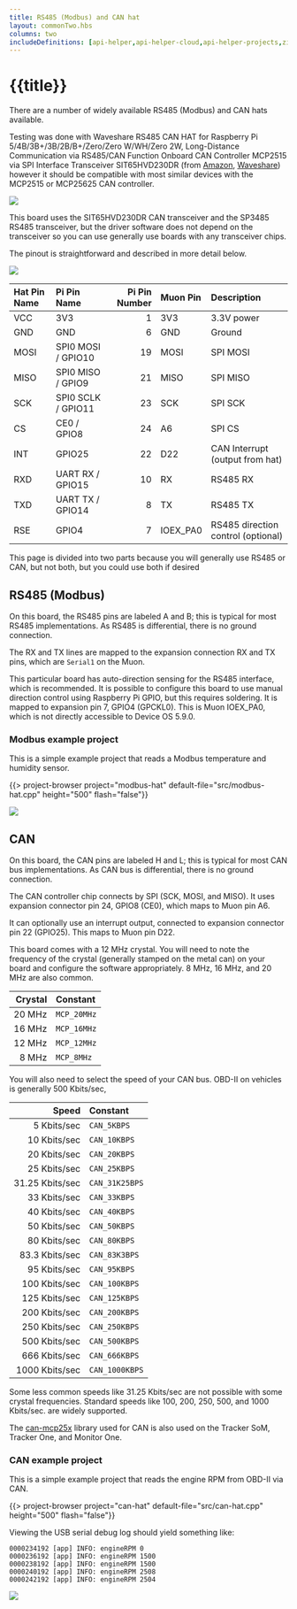```yaml
---
title: RS485 (Modbus) and CAN hat
layout: commonTwo.hbs
columns: two
includeDefinitions: [api-helper,api-helper-cloud,api-helper-projects,zip]
---
```


# {{title}}

There are a number of widely available RS485 (Modbus) and CAN hats available. 

Testing was done with Waveshare RS485 CAN HAT for Raspberry Pi 5/4B/3B+/3B/2B/B+/Zero/Zero W/WH/Zero 2W, Long-Distance Communication via RS485/CAN Function Onboard CAN Controller MCP2515 via SPI Interface Transceiver SIT65HVD230DR (from [Amazon](https://www.amazon.com/gp/product/B07VMB1ZKH/ref=ppx_yo_dt_b_search_asin_title?ie=UTF8&psc=1), [Waveshare](https://www.waveshare.com/rs485-can-hat.htm)) however it should be compatible with most similar devices with the MCP2515 or MCP25625 CAN controller.

![](/assets/images/muon-hats/rs485-can-hat/hat.png)

This board uses the SIT65HVD230DR CAN transceiver and the SP3485 RS485 transceiver, but the driver software does not depend on the transceiver so you can use generally use boards with any transceiver chips. 

The pinout is straightforward and described in more detail below.

![](/assets/images/muon-hats/rs485-can-hat/pinout.png)

| Hat Pin Name | Pi Pin Name | Pi Pin Number | Muon Pin | Description |
| :--- | :--- | ---: | :--- | :--- |
| VCC | 3V3    |  1 | 3V3  | 3.3V power |
| GND | GND    |  6 | GND  | Ground |
| MOSI | SPI0 MOSI / GPIO10 | 19 | MOSI | SPI MOSI |
| MISO | SPI0 MISO / GPIO9 | 21 | MISO | SPI MISO |
| SCK | SPI0 SCLK / GPIO11 | 23 | SCK  | SPI SCK |
| CS  | CE0 / GPIO8 | 24  | A6 | SPI CS |
| INT | GPIO25 | 22 | D22 | CAN Interrupt (output from hat) |
| RXD | UART RX / GPIO15 | 10 | RX | RS485 RX | 
| TXD | UART TX / GPIO14 |  8 | TX | RS485 TX |
| RSE | GPIO4 | 7 | IOEX_PA0 | RS485 direction control (optional) |


This page is divided into two parts because you will generally use RS485 or CAN, but not both, but you could use both if desired

## RS485 (Modbus)

On this board, the RS485 pins are labeled A and B; this is typical for most RS485 implementations. As RS485 is differential, there is no ground connection.

The RX and TX lines are mapped to the expansion connection RX and TX pins, which are `Serial1` on the Muon.

This particular board has auto-direction sensing for the RS485 interface, which is recommended. It is possible to configure this board to
use manual direction control using Raspberry Pi GPIO, but this requires soldering. It is mapped to expansion pin 7, GPIO4 (GPCKL0). This is Muon IOEX_PA0, which is not directly accessible to Device OS 5.9.0.

### Modbus example project

This is a simple example project that reads a Modbus temperature and humidity sensor.

{{> project-browser project="modbus-hat" default-file="src/modbus-hat.cpp" height="500" flash="false"}}

![](/assets/images/muon-hats/rs485-can-hat/modbus-test.jpeg)


## CAN 

On this board, the CAN pins are labeled H and L; this is typical for most CAN bus implementations. As CAN bus is differential, there is no ground connection.

The CAN controller chip connects by SPI (SCK, MOSI, and MISO). It uses expansion connector pin 24, GPIO8 (CE0), which maps to Muon pin A6.

It can optionally use an interrupt output, connected to expansion connector pin 22 (GPIO25). This maps to Muon pin D22. 

This board comes with a 12 MHz crystal. You will need to note the frequency of the crystal (generally stamped on the metal can) on your board and configure the software appropriately. 8 MHz, 16 MHz, and 20 MHz are also common.

| Crystal | Constant |
| ---: | :--- |
| 20 MHz | `MCP_20MHz` |
| 16 MHz | `MCP_16MHz` |
| 12 MHz | `MCP_12MHz` |
| 8 MHz | `MCP_8MHz` |

You will also need to select the speed of your CAN bus. OBD-II on vehicles is generally 500 Kbits/sec,

| Speed | Constant |
| ---: | :--- |
| 5 Kbits/sec | `CAN_5KBPS` |
| 10 Kbits/sec | `CAN_10KBPS` |
| 20 Kbits/sec | `CAN_20KBPS` |
| 25 Kbits/sec | `CAN_25KBPS` | 
| 31.25 Kbits/sec | `CAN_31K25BPS` |
| 33 Kbits/sec | `CAN_33KBPS` |
| 40 Kbits/sec | `CAN_40KBPS` |
| 50 Kbits/sec | `CAN_50KBPS` |
| 80 Kbits/sec | `CAN_80KBPS` |
| 83.3 Kbits/sec | `CAN_83K3BPS` |
| 95 Kbits/sec | `CAN_95KBPS` |
| 100 Kbits/sec | `CAN_100KBPS` |
| 125 Kbits/sec | `CAN_125KBPS` |
| 200 Kbits/sec | `CAN_200KBPS` |
| 250 Kbits/sec | `CAN_250KBPS` |
| 500 Kbits/sec | `CAN_500KBPS` |
| 666 Kbits/sec | `CAN_666KBPS` |
| 1000 Kbits/sec | `CAN_1000KBPS` |

Some less common speeds like 31.25 Kbits/sec are not possible with some crystal frequencies. Standard speeds like 100, 200, 250, 500, and 1000 Kbits/sec. are widely supported.


The [can-mcp25x](https://github.com/particle-iot/can-mcp25x) library used for CAN is also used on the Tracker SoM, Tracker One, and Monitor One.

### CAN example project

This is a simple example project that reads the engine RPM from OBD-II via CAN. 

{{> project-browser project="can-hat" default-file="src/can-hat.cpp" height="500" flash="false"}}

Viewing the USB serial debug log should yield something like:

```
0000234192 [app] INFO: engineRPM 0
0000236192 [app] INFO: engineRPM 1500
0000238192 [app] INFO: engineRPM 1500
0000240192 [app] INFO: engineRPM 2508
0000242192 [app] INFO: engineRPM 2504
```

![](/assets/images/muon-hats/rs485-can-hat/can-test.jpeg)

